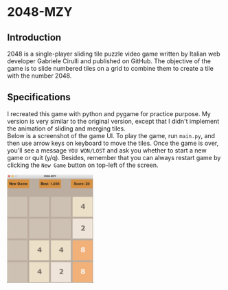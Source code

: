 # 2048-MZY
## Introduction
2048 is a single-player sliding tile puzzle video game written by Italian web developer Gabriele Cirulli and published on GitHub.
The objective of the game is to slide numbered tiles on a grid to combine them to create a tile with the number 2048.
## Specifications
I recreated this game with python and pygame for practice purpose. My version is very similar to the original version, except that I didn't implement the animation of sliding and merging tiles.\
Below is a screenshot of the game UI. To play the game, run `main.py`, and then use arrow keys on keyboard to move the tiles. Once the game is over, you'll see a message `YOU WON/LOST` and ask you whether to start a new game or quit (y/q). Besides, remember that you can always restart game by clicking the `New Game` button on top-left of the screen.
<div style="text-align: left;"><img src="images/UI.png" alt="Game UI" width="200"/></div>